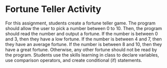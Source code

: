 # Fortune Teller Activity
For this assignment, students create a fortune teller game. The program should allow the user to pick a number between 0 to 10. Then, the program should read the number and output a fortune. If the number is between 0 and 3, then they have a low fortune. If the number is between 4 and 7, then they have an average fortune. If the number is between 8 and 10, then they have a great fortune. Otherwise, any other fortune should not be read by the program. Students use the skills learning in class to declare variables, use comparison operators, and create conditional (if) statements.
